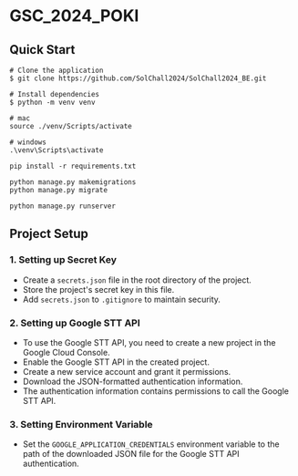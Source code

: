 # GSC_2024_POKI

## Quick Start

```
# Clone the application
$ git clone https://github.com/SolChall2024/SolChall2024_BE.git

# Install dependencies
$ python -m venv venv

# mac
source ./venv/Scripts/activate

# windows
.\venv\Scripts\activate

pip install -r requirements.txt

python manage.py makemigrations
python manage.py migrate

python manage.py runserver
````

## Project Setup

### 1. **Setting up Secret Key**
   - Create a `secrets.json` file in the root directory of the project.
   - Store the project's secret key in this file.
   - Add `secrets.json` to `.gitignore` to maintain security.

### 2. **Setting up Google STT API**
   - To use the Google STT API, you need to create a new project in the Google Cloud Console.
   - Enable the Google STT API in the created project.
   - Create a new service account and grant it permissions.
   - Download the JSON-formatted authentication information.
   - The authentication information contains permissions to call the Google STT API.

### 3. **Setting Environment Variable**
   - Set the `GOOGLE_APPLICATION_CREDENTIALS` environment variable to the path of the downloaded JSON file for the Google STT API authentication.

